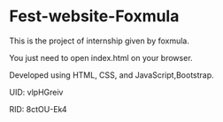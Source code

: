 # Fest-website-Foxmula
This is the project of internship given by foxmula.

You just need to open index.html on your browser.


Developed using HTML, CSS, and JavaScript,Bootstrap.

UID: vlpHGreiv

RID: 8ctOU-Ek4

